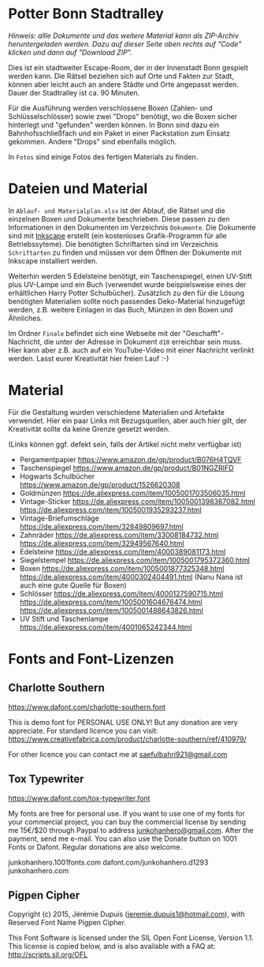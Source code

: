 # Potter Bonn Stadtralley

*Hinweis: allle Dokumente und das weitere Material kann als ZIP-Archiv heruntergeladen werden. Dazu auf dieser Seite oben rechts auf "Code" klicken und dann auf "Download ZIP".*

Dies ist ein stadtweiter Escape-Room, der in der Innenstadt Bonn gespielt werden kann. Die Rätsel beziehen sich auf Orte und Fakten zur Stadt, können aber leicht auch an andere Städte und Orte angepasst werden. Dauer der Stadtralley ist ca. 90 Minuten.

Für die Ausführung werden verschlossene Boxen (Zahlen- und Schlüsselschlösser) sowie zwei "Drops" benötigt, wo die Boxen sicher hinterlegt und "gefunden" werden können. In Bonn sind dazu ein Bahnhofsschließfach und ein Paket in einer Packstation zum Einsatz gekommen. Andere "Drops" sind ebenfalls möglich.

In `Fotos` sind einige Fotos des fertigen Materials zu finden.

# Dateien und Material

In `Ablauf- und Materialplan.xlsx` ist der Ablauf, die Rätsel und die einzelnen Boxen und Dokumente beschrieben. Diese passen zu den Informationen in den Dokumenten im Verzeichnis `Dokumente`. Die Dokumente sind mit [Inkscape](https://inkscape.org/de/) erstellt (ein kostenloses Grafik-Programm für alle Betriebssyteme). Die benötigten Schriftarten sind im Verzeichnis `Schriftarten` zu finden und müssen vor dem Öffnen der Dokumente mit Inkscape installiert werden.

Weiterhin werden 5 Edelsteine benötigt, ein Taschenspiegel, einen UV-Stift plus UV-Lampe und ein Buch (verwendet wurde beispielsweise eines der erhältlichen Harry Potter Schulbücher). Zusätzlich zu den für die Lösung benötigten Materialien sollte noch passendes Deko-Material hinzugefügt werden, z.B. weitere Einlagen in das Buch, Münzen in den Boxen und Ähnliches.

Im Ordner `Finale` befindet sich eine Webseite mit der "Geschafft"-Nachricht, die unter der Adresse in Dokument `d10` erreichbar sein muss. Hier kann aber z.B. auch auf ein YouTube-Video mit einer Nachricht verlinkt werden. Lasst eurer Kreativität hier freien Lauf :-)

# Material

Für die Gestaltung wurden verschiedene Materialien und Artefakte verwendet. Hier ein paar Links mit Bezugsquellen, aber auch hier gilt, der Kreativität sollte da keine Grenze gesetzt werden.

(Links können ggf. defekt sein, falls der Artikel nicht mehr verfügbar ist)

* Pergamentpapier 
  https://www.amazon.de/gp/product/B076H4TQVF
* Taschenspiegel
  https://www.amazon.de/gp/product/B01NGZRIFD
* Hogwarts Schulbücher
  https://www.amazon.de/gp/product/1526620308
* Goldmünzen
  https://de.aliexpress.com/item/1005001703506035.html
* Vintage-Sticker
  https://de.aliexpress.com/item/1005001398367082.html
  https://de.aliexpress.com/item/1005001935293237.html
* Vintage-Briefumschläge
  https://de.aliexpress.com/item/32849809697.html
* Zahnräder
  https://de.aliexpress.com/item/33008184732.html
  https://de.aliexpress.com/item/32949567640.html
* Edelsteine
  https://de.aliexpress.com/item/4000389081173.html
* Siegelstempel
  https://de.aliexpress.com/item/1005001795372360.html
* Boxen
  https://de.aliexpress.com/item/1005001877325348.html
  https://de.aliexpress.com/item/4000302404491.html 
  (Nanu Nana ist auch eine gute Quelle für Boxen)
* Schlösser
  https://de.aliexpress.com/item/4000127590715.html
  https://de.aliexpress.com/item/1005001604676474.html
  https://de.aliexpress.com/item/1005001488643826.html
* UV Stift und Taschenlampe
  https://de.aliexpress.com/item/4001065242344.html

# Fonts and Font-Lizenzen

## Charlotte Southern
https://www.dafont.com/charlotte-southern.font

This is demo font for PERSONAL USE ONLY! But any donation are very appreciate. For standard licence you can visit:
https://www.creativefabrica.com/product/charlotte-southern/ref/410979/

For other licence you can contact me at saefulbahri921@gmail.com

## Tox Typewriter
https://www.dafont.com/tox-typewriter.font

My fonts are free for personal use. If you want  to use one of my fonts for your commercial project, you can buy the commercial license by sending me 15€/$20 through Paypal to address junkohanhero@gmail.com. After the payment, send me e-mail. You can also use the Donate button on 1001 Fonts or Dafont. Regular donations are also welcome.

junkohanhero.1001fonts.com
dafont.com/junkohanhero.d1293
junkohanhero.com

## Pigpen Cipher
Copyright (c) 2015, Jérémie Dupuis (jeremie.dupuis1@hotmail.com),
with Reserved Font Name Pigpen Cipher.

This Font Software is licensed under the SIL Open Font License, Version 1.1.
This license is copied below, and is also available with a FAQ at:
http://scripts.sil.org/OFL